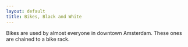 ```yaml
---
layout: default
title: Bikes, Black and White
---
```

Bikes are used by almost everyone in downtown Amsterdam. These ones are chained to a bike rack.